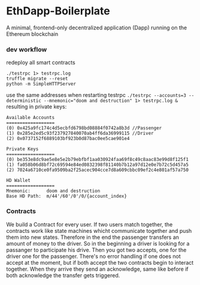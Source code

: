 # EthDapp-Boilerplate
A minimal, frontend-only decentralized application (Dapp) running on the Ethereum blockchain

### dev workflow
redeploy all smart contracts
```
./testrpc 1> testrpc.log
truffle migrate --reset
python -m SimpleHTTPServer
```
use the same addresses when restarting testrpc
`./testrpc --accounts=3 --deterministic --mnemonic="doom and destruction" 1> testrpc.log &`
resulting in private keys:
```
Available Accounts
==================
(0) 0x425a9fc174c4d5ecbfd6798bd08884f0742a8b3d //Passenger
(1) 0x285e2ed5c93f237927840070ab4ff6da36999115 //Driver
(2) 0x0737152f6889103bf923b0d87bac0ee5cae901e4

Private Keys
==================
(0) be353e8dc9ae5e8e5e2b79ebfbf1aa030924faa69f8c49c8aac83e99d8f125f1
(1) fa058b06d8bf72c69594e84ed0832398f81140b7b12a97d12e0e7b72c5d457a5
(2) 7024a6710ce0fa9509ba2f25acec904cce7d8a609cbbc09ef2c4e801af57a750

HD Wallet
==================
Mnemonic:      doom and destruction
Base HD Path:  m/44'/60'/0'/0/{account_index}
```
### Contracts
We build a Contract for every user. If two users match together, the contracts work like state machines whicht communicate together and push them into new states. Therefore in the end the passenger transfers an amount of money to the driver. So in the beginning a driver is looking for a passanger to participate his drive. Then you got two accepts, one for the driver one for the passenger. There's no error handling if one does not accept at the moment, but if both accept the two contracts begin to interact together. When they arrive they send an acknowledge, same like before if both acknowledge the transfer gets triggered.
